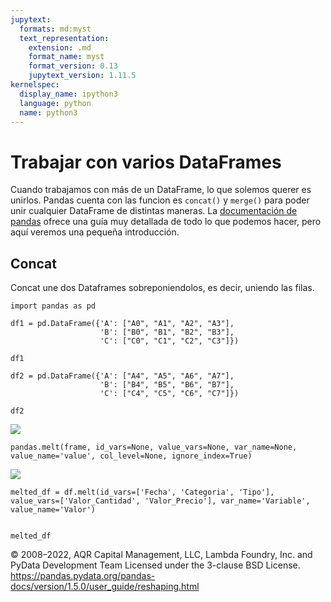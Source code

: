 ```yaml
---
jupytext:
  formats: md:myst
  text_representation:
    extension: .md
    format_name: myst
    format_version: 0.13
    jupytext_version: 1.11.5
kernelspec:
  display_name: ipython3
  language: python
  name: python3
---
```



# Trabajar con varios DataFrames
Cuando trabajamos con más de un DataFrame, lo que solemos querer es unirlos. Pandas cuenta con las funcion es `concat()` y `merge()` para poder unir cualquier DataFrame de distintas maneras. La [documentación de pandas](https://pandas.pydata.org/pandas-docs/stable/user_guide/merging.html) ofrece una guía muy detallada de todo lo que podemos hacer, pero aquí veremos una pequeña introducción.

## Concat
Concat une dos Dataframes sobreponiendolos, es decir, uniendo las filas.



```{code-cell}
import pandas as pd 

df1 = pd.DataFrame({'A': ["A0", "A1", "A2", "A3"],
                    'B': ["B0", "B1", "B2", "B3"],
                    'C': ["C0", "C1", "C2", "C3"]})

df1 
```

```{code-cell}
df2 = pd.DataFrame({'A': ["A4", "A5", "A6", "A7"],
                    'B': ["B4", "B5", "B6", "B7"],
                    'C': ["C4", "C5", "C6", "C7"]})

df2
```


![](../../../images/pandas/08.png)

`pandas.melt(frame, id_vars=None, value_vars=None, var_name=None, value_name='value', col_level=None, ignore_index=True)`


![](../../../images/pandas/09.png)

```{code-cell}
melted_df = df.melt(id_vars=['Fecha', 'Categoria', 'Tipo'], value_vars=['Valor_Cantidad', 'Valor_Precio'], var_name='Variable', value_name='Valor')


melted_df
```

© 2008–2022, AQR Capital Management, LLC, Lambda Foundry, Inc. and PyData Development Team
Licensed under the 3-clause BSD License.
https://pandas.pydata.org/pandas-docs/version/1.5.0/user_guide/reshaping.html